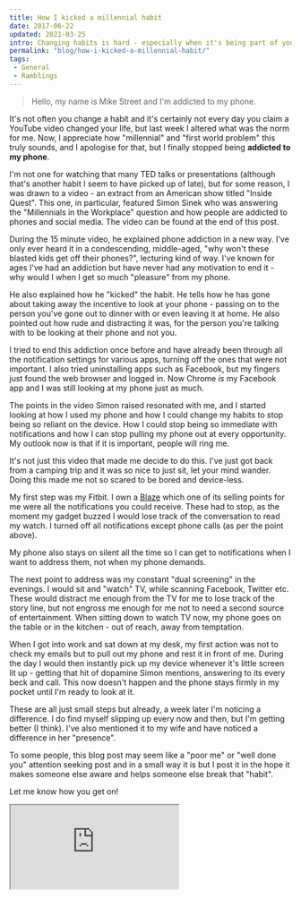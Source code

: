 ```yaml
---
title: How I kicked a millennial habit
date: 2017-06-22
updated: 2021-03-25
intro: Changing habits is hard - especially when it's being part of your lifestyle for so long. After watching a video, I decided to address my reliance on social media and mobile phones.
permalink: "blog/how-i-kicked-a-millennial-habit/"
tags:
 - General
 - Ramblings
---
```


> Hello, my name is Mike Street and I'm addicted to my phone.

It's not often you change a habit and it's certainly not every day you claim a YouTube video changed your life, but last week I altered what was the norm for me. Now, I appreciate how "millennial" and "first world problem" this truly sounds, and I apologise for that, but I finally stopped being **addicted to my phone**.

I'm not one for watching that many TED talks or presentations (although that's another habit I seem to have picked up of late), but for some reason, I was drawn to a video - an extract from an American show titled "Inside Quest". This one, in particular, featured Simon Sinek who was answering the "Millennials in the Workplace" question and how people are addicted to phones and social media. The video can be found at the end of this post.

During the 15 minute video, he explained phone addiction in a new way. I've only ever heard it in a condescending, middle-aged, "why won't these blasted kids get off their phones?", lecturing kind of way. I've known for ages I've had an addiction but have never had any motivation to end it - why would I when I get so much "pleasure" from my phone.

He also explained how he "kicked" the habit. He tells how he has gone about taking away the incentive to look at your phone - passing on to the person you've gone out to dinner with or even leaving it at home. He also pointed out how rude and distracting it was, for the person you're talking with to be looking at their phone and not you.

I tried to end this addiction once before and have already been through all the notification settings for various apps, turning off the ones that were not important. I also tried uninstalling apps such as Facebook, but my fingers just found the web browser and logged in. Now Chrome _is_ my Facebook app and I was still looking at my phone just as much.

The points in the video Simon raised resonated with me, and I started looking at how I used my phone and how I could change my habits to stop being so reliant on the device. How I could stop being so immediate with notifications and how I can stop pulling my phone out at every opportunity. My outlook now is that if it is important, people will ring me.

It's not just this video that made me decide to do this. I've just got back from a camping trip and it was so nice to just sit, let your mind wander. Doing this made me not so scared to be bored and device-less.

My first step was my Fitbit. I own a [Blaze](https://www.fitbit.com/uk/blaze) which one of its selling points for me were all the notifications you could receive. These had to stop, as the moment my gadget buzzed I would lose track of the conversation to read my watch. I turned off all notifications except phone calls (as per the point above).

My phone also stays on silent all the time so I can get to notifications when I want to address them, not when my phone demands.

The next point to address was my constant "dual screening" in the evenings. I would sit and "watch" TV, while scanning Facebook, Twitter etc. These would distract me enough from the TV for me to lose track of the story line, but not engross me enough for me not to need a second source of entertainment. When sitting down to watch TV now, my phone goes on the table or in the kitchen - out of reach, away from temptation.

When I got into work and sat down at my desk, my first action was not to check my emails but to pull out my phone and rest it in front of me. During the day I would then instantly pick up my device whenever it's little screen lit up - getting that hit of dopamine Simon mentions, answering to its every beck and call. This now doesn't happen and the phone stays firmly in my pocket until I'm ready to look at it.

These are all just small steps but already, a week later I'm noticing a difference. I do find myself slipping up every now and then, but I'm getting better (I think). I've also mentioned it to my wife and have noticed a difference in her "presence".

To some people, this blog post may seem like a "poor me" or "well done you" attention seeking post and in a small way it is but I post it in the hope it makes someone else aware and helps someone else break that "habit".

Let me know how you get on!

<div class="video"><iframe src="https://www.youtube.com/embed/hER0Qp6QJNU"></iframe></div>

